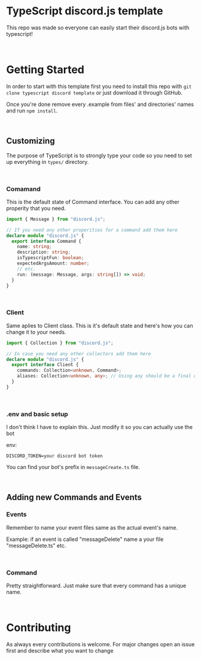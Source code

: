 # TypeScript discord.js template

This repo was made so everyone can easily start their discord.js bots with typescript!

<br/>

# Getting Started

In order to start with this template first you need to install this repo with `git clone typescript discord template` or just download it through GitHub. <br/>

Once you're done remove every .example from files' and directories' names and run `npm install`.

<br/>

## Customizing

The purpose of TypeScript is to strongly type your code so you need to set up everything in `types/` directory.

<br/>

### Comamand

This is the default state of Command interface. You can add any other properity that you need.

```ts
import { Message } from "discord.js";

// If you need any other properities for a command add them here
declare module "discord.js" {
  export interface Command {
    name: string;
    description: string;
    isTypescriptFun: boolean;
    expectedArgsAmount: number;
    // etc.
    run: (message: Message, args: string[]) => void;
  }
}
```

<br/>

### Client

Same aplies to Client class. This is it's default state and here's how you can change it to your needs.

```ts
import { Collection } from "discord.js";

// In case you need any other collectors add them here
declare module "discord.js" {
  export interface Client {
    commands: Collection<unknown, Command>;
    aliases: Collection<unknown, any>; // Using any should be a final decission and you shouldn't use it unless it's necessary
  }
}
```

<br/>

### .env and basic setup

I don't think I have to explain this. Just modify it so you can actually use the bot

env:

```env
DISCORD_TOKEN=your discord bot token
```

You can find your bot's prefix in `messageCreate.ts` file.

<br/>

## Adding new Commands and Events

### Events

Remember to name your event files same as the actual event's name.

Example: if an event is called "messageDelete" name a your file "messageDelete.ts" etc.

<br/>

### Command

Pretty straightforward. Just make sure that every command has a unique name.

<br/>

# Contributing

As always every contributions is welcome. For major changes open an issue first and describe what you want to change
